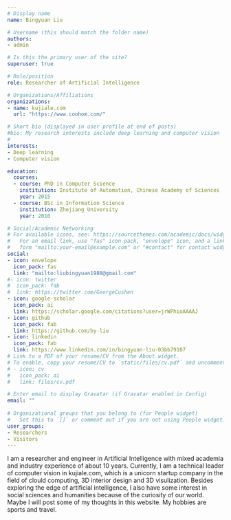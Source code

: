 ```yaml
---
# Display name
name: Bingyuan Liu

# Username (this should match the folder name)
authors:
- admin

# Is this the primary user of the site?
superuser: true

# Role/position
role: Researcher of Artificial Intelligence

# Organizations/Affiliations
organizations:
- name: kujiale.com
  url: "https://www.coohom.com/"

# Short bio (displayed in user profile at end of posts)
#bio: My research interests include deep learning and computer vision
#
interests:
- Deep learning
- Computer vision

education:
  courses:
  - course: PhD in Computer Science
    institution: Institute of Automation, Chinese Academy of Sciences
    year: 2015
  - course: BSc in Information Science
    institution: Zhejiang University
    year: 2010

# Social/Academic Networking
# For available icons, see: https://sourcethemes.com/academic/docs/widgets/#icons
#   For an email link, use "fas" icon pack, "envelope" icon, and a link in the
#   form "mailto:your-email@example.com" or "#contact" for contact widget.
social:
- icon: envelope
  icon_pack: fas
  link: "mailto:liubingyuan1988@gmail.com"
#- icon: twitter
#  icon_pack: fab
#  link: https://twitter.com/GeorgeCushen
- icon: google-scholar
  icon_pack: ai
  link: https://scholar.google.com/citations?user=jrWPhioAAAAJ
- icon: github
  icon_pack: fab
  link: https://github.com/by-liu
- icon: linkedin
  icon_pack: fab
  link: https://www.linkedin.com/in/bingyuan-liu-03bb79107
# Link to a PDF of your resume/CV from the About widget.
# To enable, copy your resume/CV to `static/files/cv.pdf` and uncomment the lines below.  
# - icon: cv
#   icon_pack: ai
#   link: files/cv.pdf

# Enter email to display Gravatar (if Gravatar enabled in Config)
email: ""
  
# Organizational groups that you belong to (for People widget)
#   Set this to `[]` or comment out if you are not using People widget.  
user_groups:
- Researchers
- Visitors
---
```


I am a researcher and engineer in Artificial Intelligence with mixed academia and industry experience of about 10 years. Currently, I am a technical leader of computer vision in kujiale.com, which is a unicorn startup company in the field of clould computing, 3D interior design and 3D visulization.
Besides exploring the edge of artificial intelligence, I also have some interest in social sciences and humanities because of the curiosity of our world. Maybe I will post some of my thoughts in this website. My hobbies are sports and travel.
